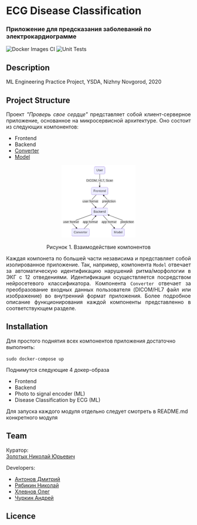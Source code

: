 # ECG Disease Classification
### Приложение для предсказания заболеваний по электрокардиограмме

![Docker Images CI](https://github.com/ecg-diagnostic/ecg/workflows/Docker%20Images%20CI/badge.svg?branch=master)
![Unit Tests](https://github.com/ecg-diagnostic/ecg/workflows/Unit%20Tests/badge.svg?branch=master)
## Description
ML Engineering Practice Project, YSDA, Nizhny Novgorod, 2020


## Project Structure

<p align="justify">
Проект <i>"Проверь свое сердце"</i> представляет собой клиент-серверное приложение, основанное на микросервисной архитектуре. Оно состоит из следующих компонентов:
</p>

- Frontend
- Backend
- [Converter](./converter/README.md)
- [Model](./model/README.md)

<p align="center">
  <img src="./images/app_architecture.png" alt="This browser doesn't support PNG file" width="40%" height="40%"/>
</p>

<p align="center">Рисунок 1. Взаимодействие компонентов</p>

<p align="justify">
Каждая компонета по большей части независима и представляет собой изолированное приложение. Так, например, компонента <code>Model</code> отвечает за автоматическую идентификацию нарушений ритма/морфологии в ЭКГ с 12 отведениями. Идентификация осуществляется посредством нейросетевого классификатора. Компонента <code>Converter</code> отвечает за преобразование входных данных пользователя (DICOM/HL7 файл или изображение) во внутренний формат приложения. Более подробное описание функционирования каждой компоненты представленно в соответствующем разделе.
</p>


## Installation
Для простого поднятия всех компонентов приложения достаточно выполнить:

`sudo docker-compose up`

Поднимутся следующие 4 докер-образа
- Frontend
- Backend
- Photo to signal encoder (ML)
- Disease Classification by ECG (ML)

Для запуска каждого модуля отдельно следует смотреть в README.md конкретного модуля
## Team

Куратор:  
[Золотых Николай Юрьевич](https://github.com/NikolaiZolotykh)  
  
Developers:
- [Антонов Дмитрий](https://github.com/Lashby8)
- [Рябикин Николай](https://github.com/ryabsky)  
- [Хлевнов Олег](https://github.com/khlevnov)  
- [Чуркин Андрей](https://github.com/2-71-churkin)
  
## Licence

